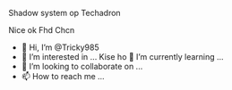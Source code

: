 Shadow system op Techadron



Nice ok
Fhd
Chcn
- 👋 Hi, I’m @Tricky985
- 👀 I’m interested in ...
Kise ho
 🌱 I’m currently learning ...
- 💞️ I’m looking to collaborate on ...
- 📫 How to reach me ...

<!---
Tricky985/Tricky985 is a ✨ special ✨ repository because its `README.md` (this file) appears on your GitHub profile.
You can click the Preview link to take a look at your changes.
--->
